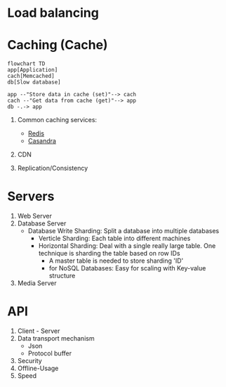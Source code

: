 # Load balancing
# Caching (Cache)

```mermaid
flowchart TD
app[Application]
cach[Memcached]
db[Slow database]

app --"Store data in cache (set)"--> cach
cach --"Get data from cache (get)"--> app
db -.-> app

```
1. Common caching services:
   - [Redis](https://redis.io/)
   - [Casandra](https://cassandra.apache.org/_/index.html)

2. CDN
3. Replication/Consistency

# Servers
1. Web Server
2. Database Server
   - Database Write
     Sharding: Split a database into multiple databases
     - Verticle Sharding: Each table into different machines
     - Horizontal Sharding: Deal with a single really large table. One technique is sharding the table based on row IDs
       - A master table is needed to store sharding 'ID'
       - for NoSQL Databases: Easy for scaling with Key-value structure
4. Media Server

# API
1. Client - Server
2. Data transport mechanism
   - Json
   - Protocol buffer
3. Security
4. Offline-Usage
5. Speed
